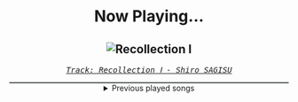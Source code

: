 <div align="center"> 
<h1>Now Playing...</h1>

![Recollection Ⅰ](https://i.scdn.co/image/ab67616d00001e02ee553f2ddd922dd2102c2c0e)
--
_<samp><a href="https://open.spotify.com/track/1jyp0TO831FYtzazVBhNGH">Track: Recollection Ⅰ - Shiro SAGISU</a></samp>_

<div style="border: 1px #4B5054 solid"></div>
<details>
  <summary>
    Previous played songs
  </summary>
  <table>
    <thead>
      <tr>
        <th>
          Artist
        </th>
        <th>
          Song
        </th>
        <th>
          Link
        </th>
      </tr>
    </thead>
    <tbody>
      <tr><td>Shiro SAGISU</td><td>Recollection Ⅰ</td><td><a href="https://open.spotify.com/track/1jyp0TO831FYtzazVBhNGH">https://open.spotify.com/track/1jyp0TO831FYtzazVBhNGH</a></td></tr><tr><td>Shiro SAGISU</td><td>Start To Investigate</td><td><a href="https://open.spotify.com/track/0vwxJLA3sVxXjPRX14LQkk">https://open.spotify.com/track/0vwxJLA3sVxXjPRX14LQkk</a></td></tr><tr><td>Shiro SAGISU</td><td>Wanderers</td><td><a href="https://open.spotify.com/track/0sI4BOJ8oIUm8NeH4Y0hqz">https://open.spotify.com/track/0sI4BOJ8oIUm8NeH4Y0hqz</a></td></tr><tr><td>Shiro SAGISU</td><td>Uneasines</td><td><a href="https://open.spotify.com/track/6BE347y51CThlAt16yMPv4">https://open.spotify.com/track/6BE347y51CThlAt16yMPv4</a></td></tr><tr><td>Shiro SAGISU</td><td>Recollection Ⅱ</td><td><a href="https://open.spotify.com/track/4lHcJpFBGEJRp9oy043ym0">https://open.spotify.com/track/4lHcJpFBGEJRp9oy043ym0</a></td></tr><tr><td>Shiro SAGISU</td><td>Guitar Ⅲ</td><td><a href="https://open.spotify.com/track/6Y8IWU7lscsljr5xR9ahZ0">https://open.spotify.com/track/6Y8IWU7lscsljr5xR9ahZ0</a></td></tr><tr><td>Shiro SAGISU</td><td>Japanesq</td><td><a href="https://open.spotify.com/track/4jxnYOHzoaDImqvFgEwRy0">https://open.spotify.com/track/4jxnYOHzoaDImqvFgEwRy0</a></td></tr><tr><td>Shiro SAGISU</td><td>World #07 Blues</td><td><a href="https://open.spotify.com/track/4Qhvd21x6xAPGQm5yKmnoK">https://open.spotify.com/track/4Qhvd21x6xAPGQm5yKmnoK</a></td></tr><tr><td>Shiro SAGISU</td><td>Feudal Society</td><td><a href="https://open.spotify.com/track/4G3v5HwNeqXl1X88TbHZWz">https://open.spotify.com/track/4G3v5HwNeqXl1X88TbHZWz</a></td></tr><tr><td>Shiro SAGISU</td><td>Diamond Dust</td><td><a href="https://open.spotify.com/track/5smralJ1i5ov8xTKZir6Nr">https://open.spotify.com/track/5smralJ1i5ov8xTKZir6Nr</a></td></tr><tr><td>Shiro SAGISU</td><td>Assassination</td><td><a href="https://open.spotify.com/track/0cb1hm7v0TtBD3UQteA67s">https://open.spotify.com/track/0cb1hm7v0TtBD3UQteA67s</a></td></tr><tr><td>Shiro SAGISU</td><td>Execution</td><td><a href="https://open.spotify.com/track/1qEvtBQnV0Gx5JKj7WjvHR">https://open.spotify.com/track/1qEvtBQnV0Gx5JKj7WjvHR</a></td></tr><tr><td>Shiro SAGISU</td><td>Spiritual Bond</td><td><a href="https://open.spotify.com/track/3FBBdE0YRpFjqD1XzHvAmo">https://open.spotify.com/track/3FBBdE0YRpFjqD1XzHvAmo</a></td></tr><tr><td>Shiro SAGISU</td><td>Encirclement Battle</td><td><a href="https://open.spotify.com/track/1xL2fc3yF3o4XoZ5xH6RXZ">https://open.spotify.com/track/1xL2fc3yF3o4XoZ5xH6RXZ</a></td></tr><tr><td>Shiro SAGISU</td><td>Breakthrough Even</td><td><a href="https://open.spotify.com/track/4vbjjM0YhWJZbAjytYfShS">https://open.spotify.com/track/4vbjjM0YhWJZbAjytYfShS</a></td></tr><tr><td>Shiro SAGISU</td><td>Db Blues</td><td><a href="https://open.spotify.com/track/0tWl67IxKf0r50T19uFuw7">https://open.spotify.com/track/0tWl67IxKf0r50T19uFuw7</a></td></tr><tr><td>Shiro SAGISU</td><td>A Jam Blues</td><td><a href="https://open.spotify.com/track/17rBP46sw7GgPjyqZSQvuN">https://open.spotify.com/track/17rBP46sw7GgPjyqZSQvuN</a></td></tr><tr><td>Shiro SAGISU</td><td>Kingdom Treasure Stamp</td><td><a href="https://open.spotify.com/track/1olI30MaWbsZprhEL6jcpD">https://open.spotify.com/track/1olI30MaWbsZprhEL6jcpD</a></td></tr><tr><td>Shiro SAGISU</td><td>Disastrous Scene</td><td><a href="https://open.spotify.com/track/6K2GzCacNZiFhVHnscAwCL">https://open.spotify.com/track/6K2GzCacNZiFhVHnscAwCL</a></td></tr><tr><td>Shiro SAGISU</td><td>Treachery</td><td><a href="https://open.spotify.com/track/6a7su3dkJJXidSuFiowJC2">https://open.spotify.com/track/6a7su3dkJJXidSuFiowJC2</a></td></tr>
    </tbody>
  </table>
</details>

</div>
